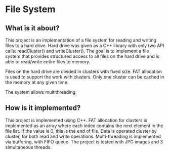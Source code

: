 # File System #

## What is it about? ##

This project is an implementation of a file system for reading and writing files to a hard drive. Hard drive was given as a C++ library with only two API calls: readCluster() and writeCluster(). The goal is to implement a file system that provides structured access to all files on the hard drive and is able to read/write entire files to memory.

Files on the hard drive are divided in clusters with fixed size. FAT allocation is used to support the work with clusters. Only one cluster can be cached in the memory at any given time.

The system allows multithreading.

## How is it implemented? ##

This project is implemented using C++. FAT allocation for clusters is implemented as an array where each index contains the next element in the file list. If the value is 0, this is the end of file. Data is operated cluster by cluster, for both read and write operations. Multi-threading is implemented via buffering, with FIFO queue. The project is tested with JPG images and 3 simultaneous threads.
